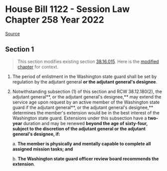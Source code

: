 # House Bill 1122 - Session Law Chapter 258 Year 2022

[Source](http://lawfilesext.leg.wa.gov/biennium/2021-22/Pdf/Bills/Session%20Laws/House/1122.SL.pdf)
## Section 1
> This section modifies existing section [38.16.015](/rcw/38_militia_and_military_affairs/38.16_enlistments_and_reserves.md). Here is the [modified chapter](rcw/38_militia_and_military_affairs/38.16_enlistments_and_reserves.md) for context.

1. The period of enlistment in the Washington state guard shall be set by regulation by the adjutant general **or the adjutant general's designee**.

2. Notwithstanding subsection (1) of this section and RCW 38.12.180(2), the adjutant general**, or the adjutant general's designee,** may extend the service age upon request by an active member of the Washington state guard if the adjutant general**, or the adjutant general's designee,** determines the member's extension would be in the best interest of the Washington state guard. Extensions under this subsection have a **two-year** duration and may be renewed **beyond the age of sixty-four, subject to the discretion of the adjutant general or the adjutant general's designee, if:**

    a. **The member is physically and mentally capable to complete all assigned mission tasks; and**

    b. **The Washington state guard officer review board recommends the extension**.

